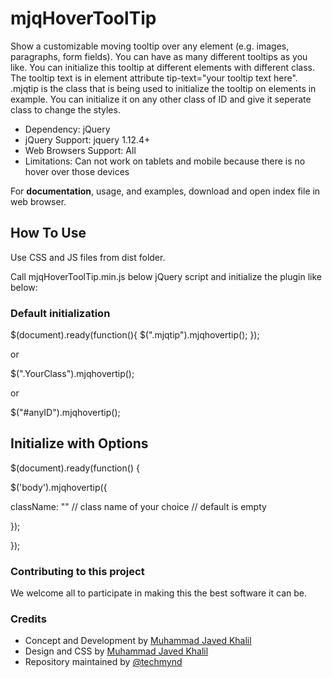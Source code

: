# mjqHoverToolTip

Show a customizable moving tooltip over any element (e.g. images, paragraphs, form fields). You can have as many different tooltips as you like. You can initialize this tooltip at different elements with different class. The tooltip text is in element attribute tip-text="your tooltip text here". .mjqtip is the class that is being used to initialize the tooltip on elements in example. You can initialize it on any other class of ID and give it seperate class to change the styles.

- Dependency: jQuery
- jQuery Support: jquery 1.12.4+
- Web Browsers Support: All
- Limitations: Can not work on tablets and mobile because there is no hover over those devices

For **documentation**, usage, and examples, download and open index file in web browser.

## How To Use

Use CSS and JS files from dist folder.

Call mjqHoverToolTip.min.js below jQuery script and initialize the plugin like below:

### Default initialization

$(document).ready(function(){ $(".mjqtip").mjqhovertip(); });

or

$(".YourClass").mjqhovertip();

or

$("#anyID").mjqhovertip();

## Initialize with Options

$(document).ready(function() {

$('body').mjqhovertip({

className: ""	// class name of your choice // default is empty

});

});

### Contributing to this project

We welcome all to participate in making this the best software it can be.

### Credits

- Concept and Development by [Muhammad Javed Khalil](https://javedkhalil.com)
- Design and CSS by [Muhammad Javed Khalil](https://javedkhalil.com)
- Repository maintained by [@techmynd](https://github.com/techmynd)